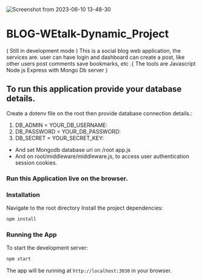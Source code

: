 
![Screenshot from 2023-06-10 13-48-30](https://github.com/Dev-Abu/BLOG-WEtalk-Daynamic_Project/assets/111322652/bb394a2a-933c-463b-a486-01f42659382c)
# BLOG-WEtalk-Dynamic_Project
( Still in development  mode ) This is  a social blog web application, 
the services are. user can have login and dashboard can create a post, 
like other users post comments save bookmarks,  etc 
.{ The tools are Javascript  Node js Express with Mongo Db server }  


## To run this application provide your database details.
  Create a dotenv file on the root then provide database connection details.:
  1. DB_ADMIN = YOUR_DB_USERNAME:
  2. DB_PASSWORD = YOUR_DB_PASSWORD:
  3. DB_SECRET = YOUR_SECRET_KEY:

 - And set Mongodb database uri on /root app.js 
 - And on root/middleware/middleware.js, to access user authentication session cookies.

### Run this Application live on the browser.

### Installation

Navigate to the root directory 
Install the project dependencies:

```bash
npm install
```

### Running the App

To start the development server:

```bash
npm start
```

The app will be running at `http://localhost:3030` in your browser.
